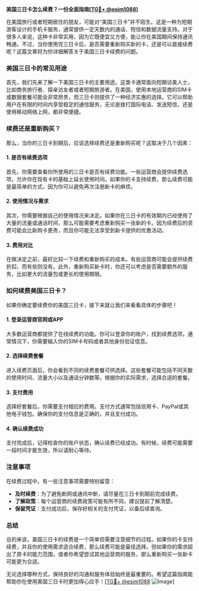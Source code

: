 **美国三日卡怎么续费？一份全面指南[[TG💪+ @esim1088](https://t.me/s/esim1088)]**

在美国旅行或者短期居住的朋友，可能对“美国三日卡”并不陌生。这是一种为短期游客设计的手机卡服务，通常提供一定天数内的通话、短信和数据流量支持。对于很多人来说，这种卡非常实用，因为它既便宜又方便，能让你在美国期间保持通讯畅通。不过，当你使用完三日卡后，是否需要重新购买新的卡，还是可以直接续费呢？这篇文章将为你详细解答关于美国三日卡续费的问题。

### 美国三日卡的常见用途

首先，我们先来了解一下美国三日卡的主要用途。这类卡通常面向短期访美人士，比如商务旅行者、探亲访友者或者短期旅游者。在美国，使用本地运营商的SIM卡或数据套餐可能会非常昂贵，而三日卡则提供了一种经济实惠的选择。它可以帮助用户在有限的时间内享受稳定的通信服务，无论是拨打国际电话、发送短信，还是使用移动网络上网，都非常便捷。

### 续费还是重新购买？

那么，当你的三日卡到期后，应该选择续费还是重新购买呢？这取决于几个因素：

#### 1. 是否有续费选项
首先，你需要查看你所使用的三日卡是否有续费功能。一些运营商会提供续费选项，允许你在现有卡的基础上延长使用时间。如果你的卡支持续费，那么续费可能是最简单的方式，因为你可以避免再次注册新卡的麻烦。

#### 2. 使用情况与需求
其次，你需要根据自己的使用情况来决定。如果你在三日卡的有效期内已经使用了大量的流量或通话时间，那么可能需要考虑重新购买一张新的卡。因为续费后的资费可能会比新购卡更贵，而且你可能无法享受到新卡提供的优惠活动。

#### 3. 费用对比
在做决定之前，最好比较一下续费和重新购买的成本。有些运营商可能会提供续费折扣，而有些则没有。此外，重新购买新卡时，你还可以考虑是否需要额外的服务，比如更大的流量包或更长的使用期限。

### 如何续费美国三日卡？

如果你确定要续费你的美国三日卡，接下来就让我们来看看具体的步骤吧！

#### 1. 登录运营商官网或APP
大多数运营商都提供了在线续费的功能。你可以登录你的账户，找到续费选项。通常情况下，你需要输入你的SIM卡号码或者其他身份验证信息。

#### 2. 选择续费套餐
进入续费页面后，你会看到不同的续费套餐可供选择。这些套餐可能包括不同天数的使用时间、流量大小以及通话分钟数等。根据你的实际需求，选择合适的套餐。

#### 3. 支付费用
选择好套餐后，你需要支付相应的费用。支付方式通常包括信用卡、PayPal或其他电子钱包。确保你的支付信息是正确的，并且支付成功。

#### 4. 确认续费成功
支付完成后，记得检查你的账户状态，确认续费已经成功。有时候，续费可能需要一段时间才能生效，所以请耐心等待。

### 注意事项

在续费过程中，有一些注意事项需要特别留意：

- **及时续费**：为了避免断网或通讯中断，请尽量在三日卡到期前完成续费。
- **了解政策**：每个运营商的续费政策可能有所不同，建议提前了解清楚。
- **保留凭证**：支付成功后，保存好相关的支付凭证，以备后续查询。

### 总结

总的来说，美国三日卡的续费是一个简单但需要注意细节的过程。如果你的卡支持续费，并且你的使用需求适合续费，那么续费可能是最佳选择。但如果你的需求超出了原卡的能力范围，或者你希望尝试其他运营商的服务，那么重新购买一张新卡可能更为合适。

无论选择哪种方式，保持良好的沟通和服务体验始终是最重要的。希望这篇指南能帮助你在使用美国三日卡时更加得心应手！[[TG💪+ @esim1088](https://t.me/s/esim1088) ![Image](https://i.postimg.cc/4NQfJmqS/Snipaste-2025-05-13-00-14-12.png)]